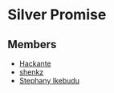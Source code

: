 # Silver Promise

## Members
- [Hackante](https://github.com/hackante)
- [shenkz](https://github.com/shenkzjay)
- [Stephany Ikebudu](https://github.com/stephikebudu)
